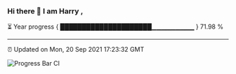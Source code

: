 ### Hi there 👋 I am Harry , 

⏳ Year progress { █████████████████████▁▁▁▁▁▁▁▁▁ } 71.98 %

---

⏰ Updated on Mon, 20 Sep 2021 17:23:32 GMT

![Progress Bar CI](https://github.com/duykhang68/duykhang68/workflows/Progress%20Bar%20CI/badge.svg)
